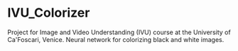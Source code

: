 # IVU_Colorizer

Project for Image and Video Understanding (IVU) course at the University of Ca'Foscari, Venice.
Neural network for colorizing black and white images.